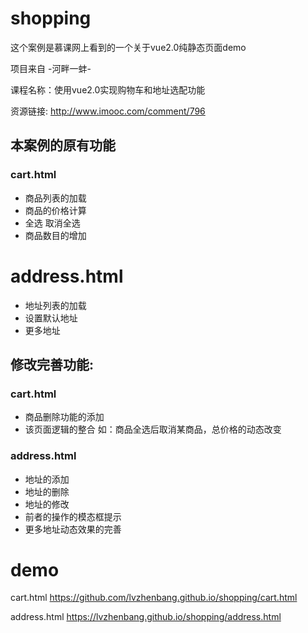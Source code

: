 # shopping
这个案例是慕课网上看到的一个关于vue2.0纯静态页面demo 

项目来自 -河畔一蚌-

课程名称：使用vue2.0实现购物车和地址选配功能

资源链接: <a href="http://www.imooc.com/comment/796">http://www.imooc.com/comment/796</a>

## 本案例的原有功能
### cart.html
- 商品列表的加载
- 商品的价格计算
- 全选 取消全选
- 商品数目的增加
# address.html
- 地址列表的加载
- 设置默认地址
- 更多地址

## 修改完善功能:
### cart.html
- 商品删除功能的添加
- 该页面逻辑的整合 如：商品全选后取消某商品，总价格的动态改变
### address.html
- 地址的添加
- 地址的删除
- 地址的修改
- 前者的操作的模态框提示
- 更多地址动态效果的完善


# demo  
cart.html <a href="https://lvzhenbang.github.io/shopping/cart.html">https://github.com/lvzhenbang.github.io/shopping/cart.html</a>

address.html <a href="https://lvzhenbang.github.io/shopping/address.html">https://lvzhenbang.github.io/shopping/address.html</a>
